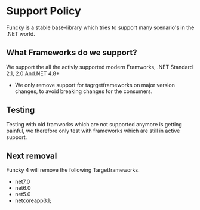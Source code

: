 # Support Policy

Funcky is a stable base-library which tries to support many scenario's in the .NET world.

## What Frameworks do we support?

We support the all the activly supported modern Framworks, .NET Standard 2.1, 2.0 And.NET 4.8+

* We only remove support for tagrgetframeworks on major version changes, to avoid breaking changes for the consumers.

## Testing

Testing with old framworks which are not supported anymore is getting painful, we therefore only test with frameworks which are still in active support.

## Next removal

Funcky 4 will remove the following Targetframeworks.

* net7.0
* net6.0
* net5.0
* netcoreapp3.1;
